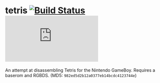 # tetris [![Build Status](https://travis-ci.org/MineRobber9000/tetris.svg?branch=master)](https://travis-ci.org/MineRobber9000/tetris) [![IRC Badge](https://tilde.chat/badges/badge.php?channel=%23tetris)](https://web.tilde.chat/?join=tetris)

An attempt at disassembling Tetris for the Nintendo GameBoy. Requires a baserom and RGBDS. (MD5: `982ed5d2b12a0377eb14bcdc4123744e`)
